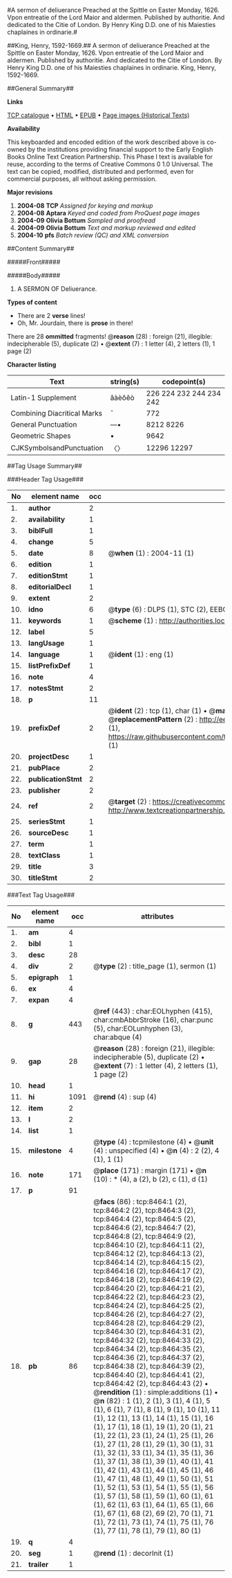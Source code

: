 #A sermon of deliuerance Preached at the Spittle on Easter Monday, 1626. Vpon entreatie of the Lord Maior and aldermen. Published by authoritie. And dedicated to the Citie of London. By Henry King D.D. one of his Maiesties chaplaines in ordinarie.#

##King, Henry, 1592-1669.##
A sermon of deliuerance Preached at the Spittle on Easter Monday, 1626. Vpon entreatie of the Lord Maior and aldermen. Published by authoritie. And dedicated to the Citie of London. By Henry King D.D. one of his Maiesties chaplaines in ordinarie.
King, Henry, 1592-1669.

##General Summary##

**Links**

[TCP catalogue](http://www.ota.ox.ac.uk/tcp/)  • 
[HTML](http://tei.it.ox.ac.uk/tcp/Texts-HTML/free/A04/A04836.html)  • 
[EPUB](http://tei.it.ox.ac.uk/tcp/Texts-EPUB/free/A04/A04836.epub) • 
[Page images (Historical Texts)](https://data.historicaltexts.jisc.ac.uk/view?pubId=eebo-99843713e&pageId=eebo-99843713e-8464-1)

**Availability**

This keyboarded and encoded edition of the
	       work described above is co-owned by the institutions
	       providing financial support to the Early English Books
	       Online Text Creation Partnership. This Phase I text is
	       available for reuse, according to the terms of Creative
	       Commons 0 1.0 Universal. The text can be copied,
	       modified, distributed and performed, even for
	       commercial purposes, all without asking permission.

**Major revisions**

1. __2004-08__ __TCP__ *Assigned for keying and markup*
1. __2004-08__ __Aptara__ *Keyed and coded from ProQuest page images*
1. __2004-09__ __Olivia Bottum__ *Sampled and proofread*
1. __2004-09__ __Olivia Bottum__ *Text and markup reviewed and edited*
1. __2004-10__ __pfs__ *Batch review (QC) and XML conversion*

##Content Summary##

#####Front#####

#####Body#####

1. A
SERMON
OF
Deliuerance.

**Types of content**

  * There are 2 **verse** lines!
  * Oh, Mr. Jourdain, there is **prose** in there!

There are 28 **ommitted** fragments! 
 @__reason__ (28) : foreign (21), illegible: indecipherable (5), duplicate (2)  •  @__extent__ (7) : 1 letter (4), 2 letters (1), 1 page (2)

**Character listing**


|Text|string(s)|codepoint(s)|
|---|---|---|
|Latin-1 Supplement|âàèôêò|226 224 232 244 234 242|
|Combining             Diacritical Marks|̄|772|
|General Punctuation|—•|8212 8226|
|Geometric Shapes|▪|9642|
|CJKSymbolsandPunctuation|〈〉|12296 12297|

##Tag Usage Summary##

###Header Tag Usage###

|No|element name|occ|attributes|
|---|---|---|---|
|1.|__author__|2||
|2.|__availability__|1||
|3.|__biblFull__|1||
|4.|__change__|5||
|5.|__date__|8| @__when__ (1) : 2004-11 (1)|
|6.|__edition__|1||
|7.|__editionStmt__|1||
|8.|__editorialDecl__|1||
|9.|__extent__|2||
|10.|__idno__|6| @__type__ (6) : DLPS (1), STC (2), EEBO-CITATION (1), PROQUEST (1), VID (1)|
|11.|__keywords__|1| @__scheme__ (1) : http://authorities.loc.gov/ (1)|
|12.|__label__|5||
|13.|__langUsage__|1||
|14.|__language__|1| @__ident__ (1) : eng (1)|
|15.|__listPrefixDef__|1||
|16.|__note__|4||
|17.|__notesStmt__|2||
|18.|__p__|11||
|19.|__prefixDef__|2| @__ident__ (2) : tcp (1), char (1)  •  @__matchPattern__ (2) : ([0-9\-]+):([0-9IVX]+) (1), (.+) (1)  •  @__replacementPattern__ (2) : http://eebo.chadwyck.com/downloadtiff?vid=$1&page=$2 (1), https://raw.githubusercontent.com/textcreationpartnership/Texts/master/tcpchars.xml#$1 (1)|
|20.|__projectDesc__|1||
|21.|__pubPlace__|2||
|22.|__publicationStmt__|2||
|23.|__publisher__|2||
|24.|__ref__|2| @__target__ (2) : https://creativecommons.org/publicdomain/zero/1.0/ (1), http://www.textcreationpartnership.org/docs/. (1)|
|25.|__seriesStmt__|1||
|26.|__sourceDesc__|1||
|27.|__term__|1||
|28.|__textClass__|1||
|29.|__title__|3||
|30.|__titleStmt__|2||


###Text Tag Usage###

|No|element name|occ|attributes|
|---|---|---|---|
|1.|__am__|4||
|2.|__bibl__|1||
|3.|__desc__|28||
|4.|__div__|2| @__type__ (2) : title_page (1), sermon (1)|
|5.|__epigraph__|1||
|6.|__ex__|4||
|7.|__expan__|4||
|8.|__g__|443| @__ref__ (443) : char:EOLhyphen (415), char:cmbAbbrStroke (16), char:punc (5), char:EOLunhyphen (3), char:abque (4)|
|9.|__gap__|28| @__reason__ (28) : foreign (21), illegible: indecipherable (5), duplicate (2)  •  @__extent__ (7) : 1 letter (4), 2 letters (1), 1 page (2)|
|10.|__head__|1||
|11.|__hi__|1091| @__rend__ (4) : sup (4)|
|12.|__item__|2||
|13.|__l__|2||
|14.|__list__|1||
|15.|__milestone__|4| @__type__ (4) : tcpmilestone (4)  •  @__unit__ (4) : unspecified (4)  •  @__n__ (4) : 2 (2), 4 (1), 1 (1)|
|16.|__note__|171| @__place__ (171) : margin (171)  •  @__n__ (10) : * (4), a (2), b (2), c (1), d (1)|
|17.|__p__|91||
|18.|__pb__|86| @__facs__ (86) : tcp:8464:1 (2), tcp:8464:2 (2), tcp:8464:3 (2), tcp:8464:4 (2), tcp:8464:5 (2), tcp:8464:6 (2), tcp:8464:7 (2), tcp:8464:8 (2), tcp:8464:9 (2), tcp:8464:10 (2), tcp:8464:11 (2), tcp:8464:12 (2), tcp:8464:13 (2), tcp:8464:14 (2), tcp:8464:15 (2), tcp:8464:16 (2), tcp:8464:17 (2), tcp:8464:18 (2), tcp:8464:19 (2), tcp:8464:20 (2), tcp:8464:21 (2), tcp:8464:22 (2), tcp:8464:23 (2), tcp:8464:24 (2), tcp:8464:25 (2), tcp:8464:26 (2), tcp:8464:27 (2), tcp:8464:28 (2), tcp:8464:29 (2), tcp:8464:30 (2), tcp:8464:31 (2), tcp:8464:32 (2), tcp:8464:33 (2), tcp:8464:34 (2), tcp:8464:35 (2), tcp:8464:36 (2), tcp:8464:37 (2), tcp:8464:38 (2), tcp:8464:39 (2), tcp:8464:40 (2), tcp:8464:41 (2), tcp:8464:42 (2), tcp:8464:43 (2)  •  @__rendition__ (1) : simple:additions (1)  •  @__n__ (82) : 1 (1), 2 (1), 3 (1), 4 (1), 5 (1), 6 (1), 7 (1), 8 (1), 9 (1), 10 (1), 11 (1), 12 (1), 13 (1), 14 (1), 15 (1), 16 (1), 17 (1), 18 (1), 19 (1), 20 (1), 21 (1), 22 (1), 23 (1), 24 (1), 25 (1), 26 (1), 27 (1), 28 (1), 29 (1), 30 (1), 31 (1), 32 (1), 33 (1), 34 (1), 35 (1), 36 (1), 37 (1), 38 (1), 39 (1), 40 (1), 41 (1), 42 (1), 43 (1), 44 (1), 45 (1), 46 (1), 47 (1), 48 (1), 49 (1), 50 (1), 51 (1), 52 (1), 53 (1), 54 (1), 55 (1), 56 (1), 57 (1), 58 (1), 59 (1), 60 (1), 61 (1), 62 (1), 63 (1), 64 (1), 65 (1), 66 (1), 67 (1), 68 (2), 69 (2), 70 (1), 71 (1), 72 (1), 73 (1), 74 (1), 75 (1), 76 (1), 77 (1), 78 (1), 79 (1), 80 (1)|
|19.|__q__|4||
|20.|__seg__|1| @__rend__ (1) : decorInit (1)|
|21.|__trailer__|1||
